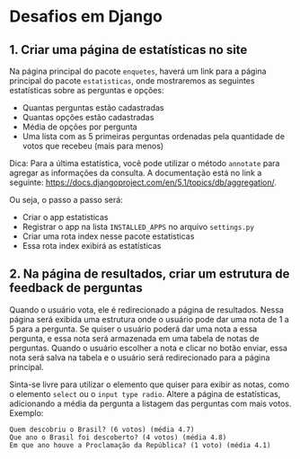 # Desafios em Django

## 1. Criar uma página de estatísticas no site

Na página principal do pacote `enquetes`, haverá um link para a página principal do pacote `estatisticas`, onde mostraremos as seguintes estatísticas sobre as perguntas e opções:
* Quantas perguntas estão cadastradas
* Quantas opções estão cadastradas
* Média de opções por pergunta
* Uma lista com as 5 primeiras perguntas ordenadas pela quantidade de votos que recebeu (mais para menos)

Dica: Para a última estatística, você pode utilizar o método `annotate` para agregar as informações da consulta. A documentação está no link a seguinte: https://docs.djangoproject.com/en/5.1/topics/db/aggregation/.

Ou seja, o passo a passo será:
* Criar o app estatisticas
* Registrar o app na lista `INSTALLED_APPS` no arquivo `settings.py`
* Criar uma rota index nesse pacote estatisticas
* Essa rota index exibirá as estatísticas

## 2. Na página de resultados, criar um estrutura de feedback de perguntas

Quando o usuário vota, ele é redirecionado a página de resultados. Nessa página será exibida uma estrutura onde o usuário pode dar uma nota de 1 a 5 para a pergunta. Se quiser o usuário poderá dar uma nota a essa pergunta, e essa nota será armazenada em uma tabela de notas de perguntas. Quando o usuário escolher a nota e clicar no botão enviar, essa nota será salva na tabela e o usuário será redirecionado para a página principal.

Sinta-se livre para utilizar o elemento que quiser para exibir as notas, como o elemento `select` ou o `input type radio`. Altere a página de estatísticas, adicionando a média da pergunta a listagem das perguntas com mais votos. Exemplo:

```
Quem descobriu o Brasil? (6 votos) (média 4.7)
Que ano o Brasil foi descoberto? (4 votos) (média 4.8)
Em que ano houve a Proclamação da República? (1 voto) (média 4.1)
```
